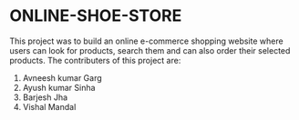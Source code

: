 # ONLINE-SHOE-STORE
 This project was to build an online e-commerce shopping website where users can look for products, search them and can also order their selected products.
 The contributers of this project are:
 1. Avneesh kumar Garg
 2. Ayush kumar Sinha
 3. Barjesh Jha
 4. Vishal Mandal
